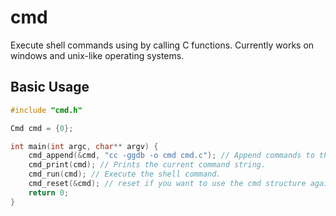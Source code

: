 # cmd

Execute shell commands using by calling C functions.
Currently works on windows and unix-like operating systems.
## Basic Usage

```c
#include "cmd.h"

Cmd cmd = {0};

int main(int argc, char** argv) {
    cmd_append(&cmd, "cc -ggdb -o cmd cmd.c"); // Append commands to the command string.
    cmd_print(cmd); // Prints the current command string.
    cmd_run(cmd); // Execute the shell command.
    cmd_reset(&cmd); // reset if you want to use the cmd structure again.
    return 0;
}
```
